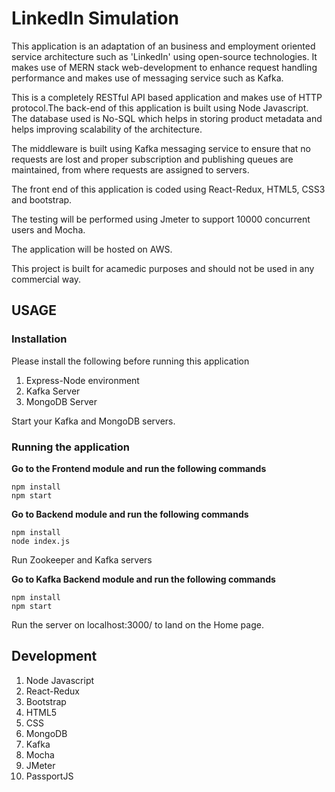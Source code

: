 # LinkedIn Simulation

This application is an adaptation of an business and employment oriented service architecture such as 'LinkedIn' using open-source technologies. It makes use of MERN stack web-development to enhance request handling performance and makes use of messaging service such as Kafka.

This is a completely RESTful API based application and makes use of HTTP protocol.The back-end of this application is built using Node Javascript. The database used is No-SQL which helps in storing product metadata and helps improving scalability of the architecture.

The middleware is built using Kafka messaging service to ensure that no requests are lost and proper subscription and publishing queues are maintained, from where requests are assigned to servers.

The front end of this application is coded using React-Redux, HTML5, CSS3 and bootstrap.

The testing will be performed using Jmeter to support 10000 concurrent users and Mocha.

The application will be hosted on AWS.

This project is built for acamedic purposes and should not be used in any commercial way.

## USAGE

### Installation

Please install the following before running this application

1. Express-Node environment
2. Kafka Server
3. MongoDB Server

Start your Kafka and MongoDB servers.

### Running the application

**Go to the Frontend module and run the following commands**

```
npm install
npm start
```

**Go to Backend module and run the following commands**

```
npm install
node index.js
```

Run Zookeeper and Kafka servers

**Go to Kafka Backend module and run the following commands**

```
npm install
npm start
```

Run the server on localhost:3000/ to land on the Home page.

## Development

1. Node Javascript
2. React-Redux
3. Bootstrap
4. HTML5
5. CSS
6. MongoDB
7. Kafka
8. Mocha
9. JMeter
10. PassportJS
